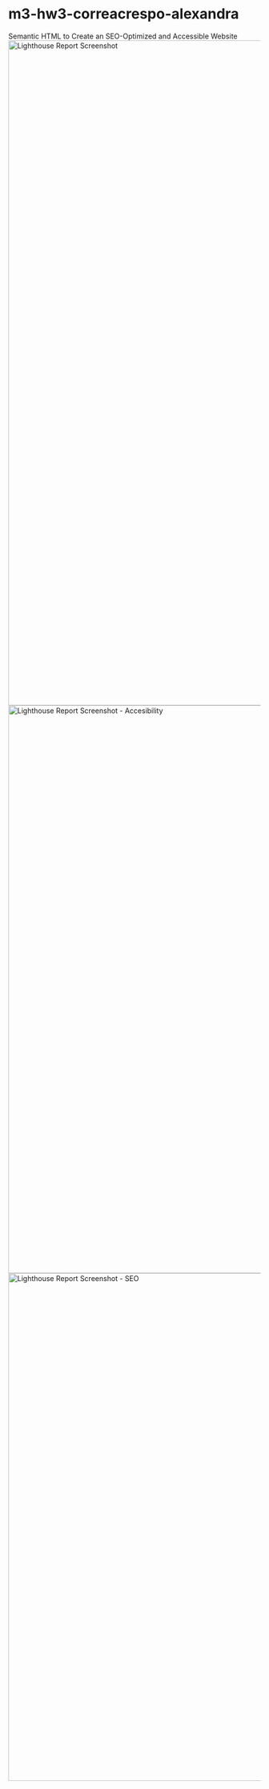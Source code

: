 # m3-hw3-correacrespo-alexandra
Semantic HTML to Create an SEO-Optimized and Accessible Website
<img src="images/image-3.jpg" Height=1328 Width=2804 alt="Lighthouse Report Screenshot">
<img src="images/image-4.jpg" Height=1134 Width=1092 alt="Lighthouse Report Screenshot - Accesibility">
<img src="images/image-5.jpg" Height=1014 Width=1104 alt="Lighthouse Report Screenshot - SEO">
